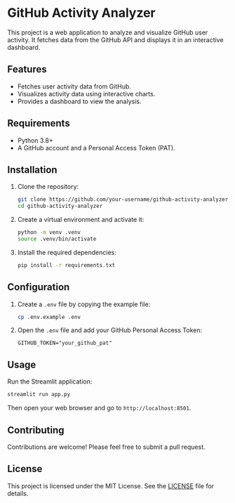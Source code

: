 # GitHub Activity Analyzer

This project is a web application to analyze and visualize GitHub user activity. It fetches data from the GitHub API and displays it in an interactive dashboard.

## Features

*   Fetches user activity data from GitHub.
*   Visualizes activity data using interactive charts.
*   Provides a dashboard to view the analysis.

## Requirements

*   Python 3.8+
*   A GitHub account and a Personal Access Token (PAT).

## Installation

1.  Clone the repository:
    ```bash
    git clone https://github.com/your-username/github-activity-analyzer.git
    cd github-activity-analyzer
    ```

2.  Create a virtual environment and activate it:
    ```bash
    python -m venv .venv
    source .venv/bin/activate
    ```

3.  Install the required dependencies:
    ```bash
    pip install -r requirements.txt
    ```

## Configuration

1.  Create a `.env` file by copying the example file:
    ```bash
    cp .env.example .env
    ```

2.  Open the `.env` file and add your GitHub Personal Access Token:
    ```
    GITHUB_TOKEN="your_github_pat"
    ```

## Usage

Run the Streamlit application:

```bash
streamlit run app.py
```

Then open your web browser and go to `http://localhost:8501`.

## Contributing

Contributions are welcome! Please feel free to submit a pull request.

## License

This project is licensed under the MIT License. See the [LICENSE](LICENSE) file for details.
